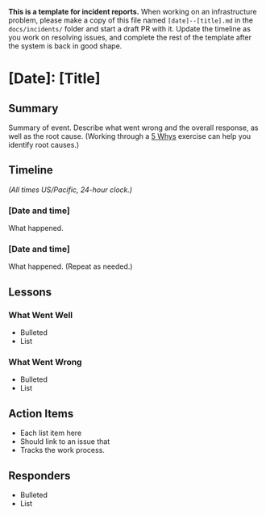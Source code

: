 **This is a template for incident reports.** When working on an infrastructure problem, please make a copy of this file named `[date]--[title].md` in the `docs/incidents/` folder and start a draft PR with it. Update the timeline as you work on resolving issues, and complete the rest of the template after the system is back in good shape.


# [Date]: [Title]

## Summary

Summary of event. Describe what went wrong and the overall response, as well as the root cause. (Working through a [5 Whys](https://kanbanize.com/lean-management/improvement/5-whys-analysis-tool) exercise can help you identify root causes.)


## Timeline

*(All times US/Pacific, 24-hour clock.)*

### [Date and time]

What happened.


### [Date and time]

What happened. (Repeat as needed.)


## Lessons

### What Went Well

- Bulleted
- List


### What Went Wrong

- Bulleted
- List


## Action Items

- Each list item here
- Should link to an issue that
- Tracks the work process.


## Responders

- Bulleted
- List
